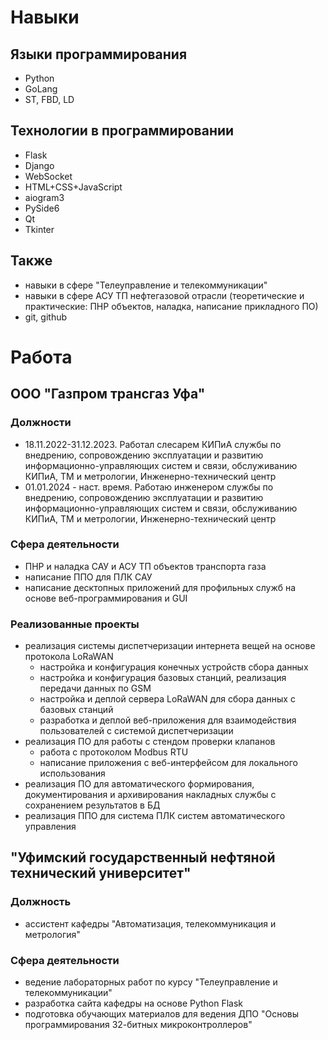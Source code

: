 # Навыки
## Языки программирования
* Python
* GoLang
* ST, FBD, LD
## Технологии в программировании
* Flask
* Django
* WebSocket
* HTML+CSS+JavaScript
* aiogram3
* PySide6
* Qt
* Tkinter
## Также
* навыки в сфере "Телеуправление и телекоммуникации"
* навыки в сфере АСУ ТП нефтегазовой отрасли (теоретические и практические: ПНР объектов, наладка, написание прикладного ПО)
* git, github
# Работа
## ООО "Газпром трансгаз Уфа"
### Должности
* 18.11.2022-31.12.2023. Работал слесарем КИПиА службы по внедрению, сопровождению эксплуатации и развитию информационно-управляющих систем и связи, обслуживанию КИПиА, ТМ и метрологии, Инженерно-технический центр
* 01.01.2024 - наст. время. Работаю инженером службы по внедрению, сопровождению эксплуатации и развитию информационно-управляющих систем и связи, обслуживанию КИПиА, ТМ и метрологии, Инженерно-технический центр
### Сфера деятельности
* ПНР и наладка САУ и АСУ ТП объектов транспорта газа
* написание ППО для ПЛК САУ
* написание десктопных приложений для профильных служб на основе веб-программирования и GUI
### Реализованные проекты
* реализация системы диспетчеризации интернета вещей на основе протокола LoRaWAN
  * настройка и конфигурация конечных устройств сбора данных
  * настройка и конфигурация базовых станций, реализация передачи данных по GSM
  * настройка и деплой сервера LoRaWAN для сбора данных с базовых станций
  * разработка и деплой веб-приложения для взаимодействия пользователей с системой диспетчеризации
* реализация ПО для работы с стендом проверки клапанов
  * работа с протоколом Modbus RTU
  * написание приложения с веб-интерфейсом для локального использования
* реализация ПО для автоматического формирования, документирования и архивирования накладных службы с сохранением результатов в БД
* реализация ППО для система ПЛК систем автоматического управления
## "Уфимский государственный нефтяной технический университет"
### Должность
* ассистент кафедры "Автоматизация, телекоммуникация и метрология"
### Сфера деятельности
* ведение лабораторных работ по курсу "Телеуправление и телекоммуникации"
* разработка сайта кафедры на основе Python Flask
* подготовка обучающих материалов для ведения ДПО "Основы программирования 32-битных микроконтроллеров"

